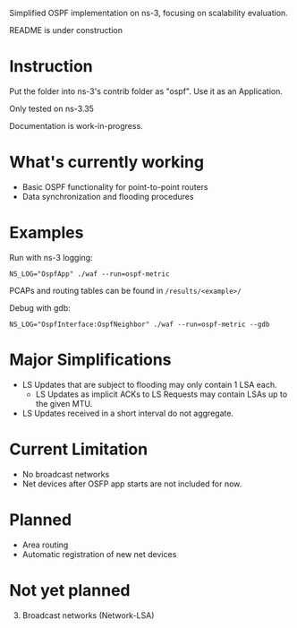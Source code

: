 Simplified OSPF implementation on ns-3, focusing on scalability evaluation.

README is under construction

# Instruction
Put the folder into ns-3's contrib folder as "ospf". Use it as an Application.

Only tested on ns-3.35

Documentation is work-in-progress.

# What's currently working 
- Basic OSPF functionality for point-to-point routers
- Data synchronization and flooding procedures

# Examples
Run with ns-3 logging:
```
NS_LOG="OspfApp" ./waf --run=ospf-metric
```
PCAPs and routing tables can be found in `/results/<example>/`

Debug with gdb:
```
NS_LOG="OspfInterface:OspfNeighbor" ./waf --run=ospf-metric --gdb
```

# Major Simplifications
- LS Updates that are subject to flooding may only contain 1 LSA each.
   - LS Updates as implicit ACKs to LS Requests may contain LSAs up to the given MTU.
- LS Updates received in a short interval do not aggregate.

# Current Limitation
- No broadcast networks
- Net devices after OSFP app starts are not included for now.

# Planned
- Area routing
- Automatic registration of new net devices

# Not yet planned
3. Broadcast networks (Network-LSA)
